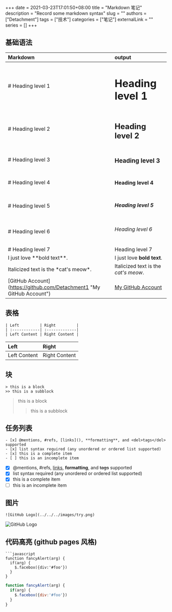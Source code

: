 +++
date = 2021-03-23T17:01:50+08:00
title = "Markdown 笔记"
description = "Record some markdown syntax"
slug = ""
authors = ["Detachment"]
tags = ["技术"]
categories = ["笔记"]
externalLink = ""
series = []
+++
## 基础语法
| Markdown | output |
| :-------- | :-----|
| # Heading level 1 |<h1>Heading level 1</h1>|
| # Heading level 2 |<h2>Heading level 2</h2>|
| # Heading level 3 |<h3>Heading level 3</h3>|
| # Heading level 4 |<h4>Heading level 4</h4>|
| # Heading level 5 |<h5>Heading level 5</h5>|
| # Heading level 6 |<h6>Heading level 6</h6>|
| # Heading level 7 |<h7>Heading level 7</h7>|
| I just love \*\*bold text\*\*. |I just love **bold text**.|
| Italicized text is the \*cat's meow\*. | Italicized text is the *cat's meow*. |
| \[GitHub Account](https://github.com/Detachment1 "My GitHub Account") | [My GitHub Account](https://github.com/Detachment1 "My GitHub Account") |

## 表格
```
| Left         | Right         |
| :------------| :-------------|
| Left Content | Right Content |
```
| Left         | Right         |
| :------------| :-------------|
| Left Content | Right Content |

## 块
~~~
> this is a block 
>> this is a subblock
~~~
> this is a block
>> this is a subblock

## 任务列表
~~~
- [x] @mentions, #refs, [links](), **formatting**, and <del>tags</del> supported
- [x] list syntax required (any unordered or ordered list supported)
- [x] this is a complete item
- [ ] this is an incomplete item
~~~
- [x] @mentions, #refs, [links](), **formatting**, and <del>tags</del> supported
- [x] list syntax required (any unordered or ordered list supported)
- [x] this is a complete item
- [ ] this is an incomplete item

## 图片
```
![GitHub Logo](../../../images/try.png)
```

![GitHub Logo](../../../images/try.png)

## 代码高亮 (github pages 风格)
```
```javascript
function fancyAlert(arg) {
  if(arg) {
    $.facebox({div:'#foo'})
  }
}
```
```javascript
function fancyAlert(arg) {
  if(arg) {
    $.facebox({div:'#foo'})
  }
}
```

